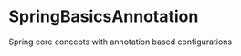 SpringBasicsAnnotation
======================

Spring core concepts with annotation based configurations
